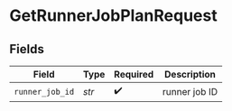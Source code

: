 # GetRunnerJobPlanRequest


## Fields

| Field              | Type               | Required           | Description        |
| ------------------ | ------------------ | ------------------ | ------------------ |
| `runner_job_id`    | *str*              | :heavy_check_mark: | runner job ID      |